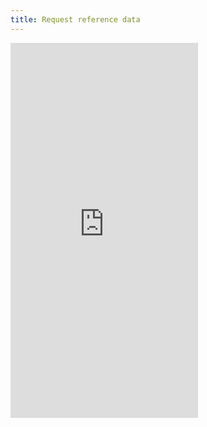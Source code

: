 ```yaml
---
title: Request reference data
---
```


<iframe src="https://docs.google.com/forms/d/e/1FAIpQLScGiBsytinAKLQUNO_zQ7a_bz1hULL5qGy3_nDrtFFtnzwarQ/viewform?embedded=true" class="w-100" height="600px" frameborder="0" marginheight="0" marginwidth="0">Loading…</iframe>
